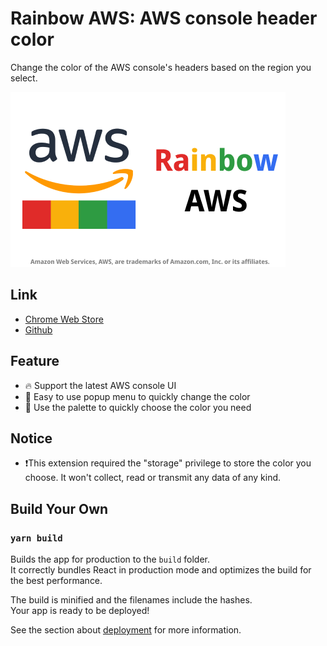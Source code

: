 # Rainbow AWS: AWS console header color
Change the color of the AWS console's headers based on the region you select.

![image](./rainbow-aws.png)

## Link
* [Chrome Web Store](https://chrome.google.com/webstore/detail/rainbow-aws-aws-console-h/foicngnfgjoobicakmgedfomghgdkljg)</br>
* [Github](https://github.com/hahahumble/Rainbow-AWS)

## Feature
* 🔥 Support the latest AWS console UI
* 🌈 Easy to use popup menu to quickly change the color
* 🎨 Use the palette to quickly choose the color you need

## Notice
* ❗️This extension required the "storage" privilege to store the color you choose. It won't collect, read or transmit any data of any kind.

## Build Your Own

### `yarn build`

Builds the app for production to the `build` folder.<br />
It correctly bundles React in production mode and optimizes the build for the best performance.

The build is minified and the filenames include the hashes.<br />
Your app is ready to be deployed!

See the section about [deployment](https://facebook.github.io/create-react-app/docs/deployment) for more information.
